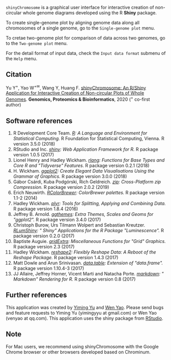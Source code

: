 `shinyChromosome` is a graphical user interface for interactive creation of non-circular whole genome diagrams developed
using the R **Shiny** package.

To create single-genome plot by aligning genome data along all chromosomes of a single genome, go to the
`Single-genome plot` menu.

To cretae two-genome plot for comparison of data across two genomes, go to the `Two-genome plot` menu.

For the detail format of input data, check the `Input data format` submenu of the `Help` menu.

## Citation

Yu Y<sup>+</sup>, Yao W<sup>+</sup><sup>✉</sup>, Wang Y, Huang
F. <a href="https://doi.org/10.1016/j.gpb.2019.07.003" target="_blank">shinyChromosome: An R/Shiny Application for
Interactive Creation of Non-circular Plots of Whole Genomes</a>. **Genomics, Proteomics & Bioinformatics**,
2020 (<sup>+</sup> co-first author)

## Software references

1. R Development Core Team. <i><a href="http://www.r-project.org/" target="_blank">R</a>:  A Language and Environment
   for Statistical Computing.</i> R Foundation for Statistical Computing, Vienna. R version 3.5.0 (2018)
2. RStudio and Inc. <i><a href="http://www.rstudio.com/shiny/" target="_blank">shiny</a>: Web Application Framework for
   R.</i> R package version 1.0.5 (2017)
3. Lionel Henry and Hadley
   Wickham. <i><a href="http://cran.r-project.org/web/packages/rlang/index.html" target="_blank">rlang</a>: Functions
   for Base Types and Core R and "Tidyverse" Features.</i> R package version 0.2.1 (2018)
4. H. Wickham. <i><a href="http://cran.r-project.org/web/packages/ggplot2/index.html" target="_blank">ggplot2</a>:
   Create Elegant Data Visualisations Using the Grammar of Graphics.</i> R package version 3.0.0 (2018)
5. Gábor Csárdi, Kuba Podgórski, Rich Geldreich. <i><a href="https://cran.r-project.org/package=zip" target="_blank">
   zip</a>: Cross-Platform zip Compression.</i> R package version 2.0.2 (2019)
6. Erich Neuwirth. <i><a href="http://cran.r-project.org/web/packages/RColorBrewer/index.html" target="_blank">
   RColorBrewer</a>: ColorBrewer palettes.</i> R package version 1.1-2 (2014)
7. Hadley Wickham. <i><a href="http://cran.r-project.org/web/packages/plyr/index.html" target="_blank">plyr</a>: Tools
   for Splitting, Applying and Combining Data.</i> R package version 1.8.4 (2016)
8. Jeffrey B. Arnold. <i><a href="http://cran.r-project.org/web/packages/ggthemes/index.html" target="_blank">
   ggthemes</a>: Extra Themes, Scales and Geoms for "ggplot2".</i> R package version 3.4.0 (2017)
9. Christoph Burow, Urs Tilmann Wolpert and Sebastian
   Kreutzer. <i><a href="http://cran.r-project.org/web/packages/RLumShiny/index.html" target="_blank">RLumShiny</a>: "
   Shiny" Applications for the R Package "Luminescence".</i> R package version 0.2.0 (2017)
10. Baptiste Auguie. <i><a href="http://cran.r-project.org/web/packages/gridExtra/index.html" target="_blank">
    gridExtra</a>: Miscellaneous Functions for "Grid" Graphics.</i> R package version 2.3 (2017)
11. Hadley Wickham. <i><a href="http://cran.r-project.org/web/packages/reshape2/index.html" target="_blank">
    reshape2</a>: Flexibly Reshape Data: A Reboot of the Reshape Package.</i> R package version 1.4.3 (2017)
12. Matt Dowle and Arun
    Srinivasan. <i><a href="http://cran.r-project.org/web/packages/data.table/index.html" target="_blank">
    data.table</a>: Extension of "data.frame".</i> R package version 1.10.4-3 (2017)
13. JJ Allaire, Jeffrey Horner, Vicent Marti and Natacha
    Porte. <i><a href="http://cran.r-project.org/web/packages/markdown/index.html" target="_blank">markdown</a>: "
    Markdown" Rendering for R.</i> R package version 0.8 (2017)

## Further references

This application was created by <a href="http://www.researchgate.net/profile/Yiming_Yu6" target="_blank">Yiming Yu</a>
and <a href="http://www.researchgate.net/profile/Wen_Yao" target="_blank">Wen Yao</a>. Please send bugs and feature
requests to Yiming Yu (yimingyyu at gmail.com) or Wen Yao (venyao at qq.com). This application uses the shiny package
from <a href="http://www.rstudio.com/shiny/" target="_blank">RStudio</a>.

## Note

For Mac users, we recommend using shinyChromosome with the Google Chrome browser or other browsers developed based on
Chrominum.  
